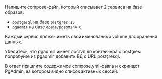 Напишите compose-файл, который описывает 2 сервиса на базе образов:

* `postgesql` на базе `postgres:15`
* `pgadmin` на базе `dpage/pgadmin4:6`

Каждый сервис должен иметь свой именованный volume для хранения данных.

Убедитесь, что pgadmin имеет доступ до контейнера с postgres: попробуйте из pgadmin добавить БД с URL postgresql.

В ответ пришлите содержимое compose.yml-файла и скриншот PgAdmin, на котором видно список активных сессий.